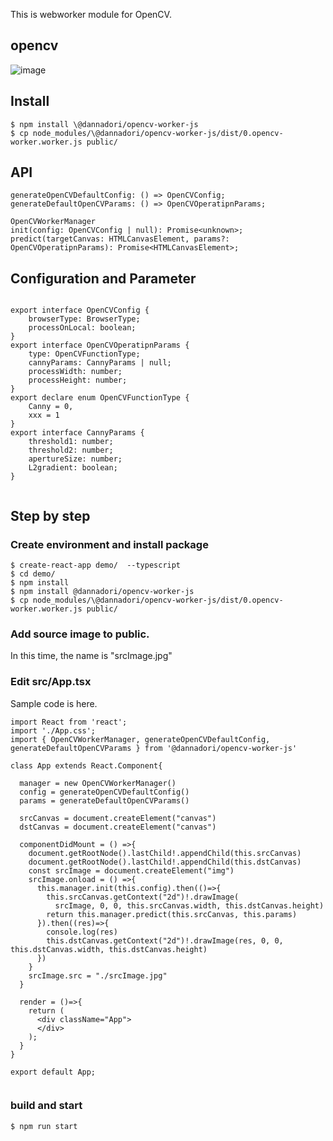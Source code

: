 This is webworker module for OpenCV.


## opencv
![image](https://user-images.githubusercontent.com/48346627/95988031-40676080-0e63-11eb-81a6-0262a24f685e.png)

## Install
```
$ npm install \@dannadori/opencv-worker-js
$ cp node_modules/\@dannadori/opencv-worker-js/dist/0.opencv-worker.worker.js public/
```
## API

```
generateOpenCVDefaultConfig: () => OpenCVConfig;
generateDefaultOpenCVParams: () => OpenCVOperatipnParams;

OpenCVWorkerManager
init(config: OpenCVConfig | null): Promise<unknown>;
predict(targetCanvas: HTMLCanvasElement, params?: OpenCVOperatipnParams): Promise<HTMLCanvasElement>;

```

## Configuration and Parameter

```

export interface OpenCVConfig {
    browserType: BrowserType;
    processOnLocal: boolean;
}
export interface OpenCVOperatipnParams {
    type: OpenCVFunctionType;
    cannyParams: CannyParams | null;
    processWidth: number;
    processHeight: number;
}
export declare enum OpenCVFunctionType {
    Canny = 0,
    xxx = 1
}
export interface CannyParams {
    threshold1: number;
    threshold2: number;
    apertureSize: number;
    L2gradient: boolean;
}


```

## Step by step
### Create environment and install package
```
$ create-react-app demo/  --typescript
$ cd demo/
$ npm install
$ npm install @dannadori/opencv-worker-js
$ cp node_modules/\@dannadori/opencv-worker-js/dist/0.opencv-worker.worker.js public/
```

### Add source image to public. 
In this time, the name is "srcImage.jpg"

### Edit src/App.tsx
Sample code is here.

```
import React from 'react';
import './App.css';
import { OpenCVWorkerManager, generateOpenCVDefaultConfig, generateDefaultOpenCVParams } from '@dannadori/opencv-worker-js'

class App extends React.Component{
  
  manager = new OpenCVWorkerManager()
  config = generateOpenCVDefaultConfig()
  params = generateDefaultOpenCVParams()

  srcCanvas = document.createElement("canvas")
  dstCanvas = document.createElement("canvas")

  componentDidMount = () =>{
    document.getRootNode().lastChild!.appendChild(this.srcCanvas)
    document.getRootNode().lastChild!.appendChild(this.dstCanvas)
    const srcImage = document.createElement("img")
    srcImage.onload = () =>{
      this.manager.init(this.config).then(()=>{
        this.srcCanvas.getContext("2d")!.drawImage(
          srcImage, 0, 0, this.srcCanvas.width, this.dstCanvas.height)
        return this.manager.predict(this.srcCanvas, this.params)
      }).then((res)=>{
        console.log(res)
        this.dstCanvas.getContext("2d")!.drawImage(res, 0, 0, this.dstCanvas.width, this.dstCanvas.height)
      })
    }
    srcImage.src = "./srcImage.jpg"
  }

  render = ()=>{
    return (
      <div className="App">
      </div>
    );
  }
}

export default App;


```

### build and start

```
$ npm run start
```





